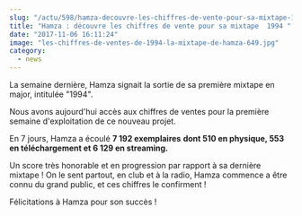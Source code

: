 ```yaml
--- 
slug: "/actu/598/hamza-decouvre-les-chiffres-de-vente-pour-sa-mixtape-1994"
title: "Hamza : découvre les chiffres de vente pour sa mixtape  1994 "
date: "2017-11-06 16:11:24"
image: "les-chiffres-de-ventes-de-1994-la-mixtape-de-hamza-649.jpg"
category:
  - news
---
```

<p>La semaine dernière, Hamza signait la sortie de sa première mixtape en major, intitulée "1994".</p>

<p>Nous avons aujourd'hui accès aux chiffres de ventes pour la première semaine d'exploitation de ce nouveau projet.</p>

<p>En 7 jours, Hamza a écoulé <strong>7 192 exemplaires</strong> <strong>dont 510 en physique, 553 en téléchargement et 6 129 en streaming.</strong></p>

<p>Un score très honorable et en progression par rapport à sa dernière mixtape ! On le sent partout, en club et à la radio, Hamza commence a être connu du grand public, et ces chiffres le confirment !</p>

<p>Félicitations à Hamza pour son succès !</p>